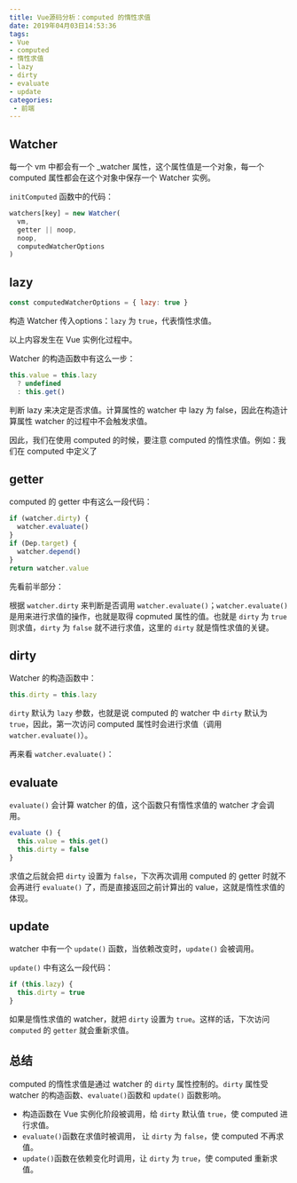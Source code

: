 ```yaml
---
title: Vue源码分析：computed 的惰性求值
date: 2019年04月03日14:53:36
tags:
- Vue
- computed
- 惰性求值
- lazy
- dirty
- evaluate
- update
categories: 
 - 前端
---
```


## Watcher

每一个 vm 中都会有一个 _watcher 属性，这个属性值是一个对象，每一个 computed 属性都会在这个对象中保存一个 Watcher 实例。

`initComputed` 函数中的代码：

```JavaScript
watchers[key] = new Watcher(
  vm,
  getter || noop,
  noop,
  computedWatcherOptions
)
```

## lazy

```JavaScript
const computedWatcherOptions = { lazy: true }
```

构造 Watcher 传入options：`lazy` 为 `true`，代表惰性求值。

以上内容发生在 Vue 实例化过程中。

Watcher 的构造函数中有这么一步：

```JavaScript
this.value = this.lazy
  ? undefined
  : this.get()
```

判断 lazy 来决定是否求值。计算属性的 watcher 中 lazy 为 false，因此在构造计算属性 watcher 的过程中不会触发求值。

因此，我们在使用 computed 的时候，要注意 computed 的惰性求值。例如：我们在 computed 中定义了

## getter

computed 的 getter 中有这么一段代码：

```JavaScript
if (watcher.dirty) {
  watcher.evaluate()
}
if (Dep.target) {
  watcher.depend()
}
return watcher.value
```

先看前半部分：

根据 `watcher.dirty` 来判断是否调用 `watcher.evaluate()`；`watcher.evaluate()` 是用来进行求值的操作，也就是取得 copmuted 属性的值。也就是 `dirty` 为 `true` 则求值，`dirty` 为 `false` 就不进行求值，这里的 `dirty` 就是惰性求值的关键。

## dirty

Watcher 的构造函数中：

```JavaScript
this.dirty = this.lazy
```

`dirty` 默认为 `lazy` 参数，也就是说 computed 的 watcher 中 `dirty` 默认为 `true`，因此，第一次访问 computed 属性时会进行求值（调用 `watcher.evaluate()`）。


再来看 `watcher.evaluate()`：

## evaluate

`evaluate()` 会计算 watcher 的值，这个函数只有惰性求值的 watcher 才会调用。

```JavaScript
evaluate () {
  this.value = this.get()
  this.dirty = false
}
```

求值之后就会把 `dirty` 设置为 `false`，下次再次调用 computed 的 getter 时就不会再进行 `evaluate()` 了，而是直接返回之前计算出的 value，这就是惰性求值的体现。

## update

watcher 中有一个 `update()` 函数，当依赖改变时，`update()` 会被调用。

`update()` 中有这么一段代码：

```JavaScript
if (this.lazy) {
  this.dirty = true
} 
```

如果是惰性求值的 watcher，就把 `dirty` 设置为 `true`。这样的话，下次访问 `computed` 的 `getter` 就会重新求值。

## 总结

computed 的惰性求值是通过 watcher 的 `dirty` 属性控制的。`dirty` 属性受 watcher 的构造函数、`evaluate()`函数和 `update()` 函数影响。

- 构造函数在 Vue 实例化阶段被调用，给 `dirty` 默认值 `true`，使 computed 进行求值。
- `evaluate()`函数在求值时被调用， 让 `dirty` 为 `false`，使 computed 不再求值。
- `update()`函数在依赖变化时调用，让 `dirty` 为 `true`，使 computed 重新求值。